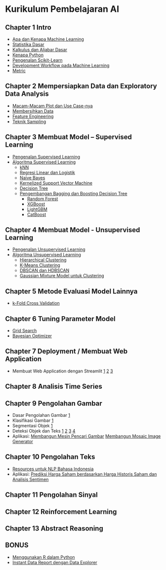 # Kurikulum Pembelajaran AI

## Chapter 1 Intro
+ [Apa dan Kenapa Machine Learning](#)
+ [Statistika Dasar](#)
+ [Kalkulus dan Aljabar Dasar](#)
+ [Kenapa Python](#)
+ [Pengenalan Scikit-Learn](#)
+ [Development Workflow pada Machine Learning](#)
+ [Metric](#)

## Chapter 2 Mempersiapkan Data dan Exploratory Data Analysis
+ [Macam-Macam Plot dan Use Case-nya](#)
+ [Membersihkan Data](#)
+ [Feature Engineering](#)
+ [Teknik Sampling](#)

## Chapter 3 Membuat Model – Supervised Learning
+ [Pengenalan Supervised Learning](#)
+ [Algoritma Supervised Learning](#)
  + [kNN](#)
  + [Regresi Linear dan Logistik](#)
  + [Naive Bayes](#)
  + [Kernelized Support Vector Machine](#)
  + [Decision Tree](#)
  + [Pengembangan Bagging dan Boosting Decision Tree](#)
    + [Random Forest](#)
    + [XGBoost](#)
    + [LightGBM](#)
    + [CatBoost](#)

## Chapter 4 Membuat Model - Unsupervised Learning
+ [Pengenalan Unsupervised Learning](#)
+ [Algoritma Unsupervised Learning](#)
  + [Hierarchical Clustering](#)
  + [K-Means Clustering](#)
  + [DBSCAN dan HDBSCAN](#)
  + [Gaussian Mixture Model untuk Clustering](#)

## Chapter 5 Metode Evaluasi Model Lainnya
+ [k-Fold Cross Validation](#)

## Chapter 6 Tuning Parameter Model
+ [Grid Search](#)
+ [Bayesian Optimizer](#)

## Chapter 7 Deployment / Membuat Web Application
+ Membuat Web Application dengan Streamlit [1](https://towardsdatascience.com/quickly-build-and-deploy-an-application-with-streamlit-988ca08c7e83) [2](https://towardsdatascience.com/streamlit-101-an-in-depth-introduction-fc8aad9492f2) [3](https://towardsdatascience.com/how-to-deploy-a-streamlit-app-using-an-amazon-free-ec2-instance-416a41f69dc3)

## Chapter 8 Analisis Time Series

## Chapter 9 Pengolahan Gambar
+ Dasar Pengolahan Gambar [1](https://piratefsh.github.io/image-processing-101/)
+ Klasifikasi Gambar [1](http://www.csre.iitb.ac.in/~avikb/GNR401/DIP/DIP_401_lecture_7.pdf)
+ Segmentasi Objek [1](https://arxiv.org/ftp/arxiv/papers/1707/1707.02051.pdf)
+ Deteksi Objek dan Teks [1](https://heartbeat.fritz.ai/introduction-to-basic-object-detection-algorithms-b77295a95a63?gi=8b32ac2b1e0e) [2](https://towardsdatascience.com/r-cnn-fast-r-cnn-faster-r-cnn-yolo-object-detection-algorithms-36d53571365e) [3](https://www.learnopencv.com/histogram-of-oriented-gradients/) [4](https://www.pyimagesearch.com/2018/11/12/yolo-object-detection-with-opencv/)
+ Aplikasi: [Membangun Mesin Pencari Gambar](https://www.pyimagesearch.com/2014/01/27/hobbits-and-histograms-a-how-to-guide-to-building-your-first-image-search-engine-in-python/) [Membangun Mosaic Image Generator](https://github.com/louisowen6/Mosaic_Image)

## Chapter 10 Pengolahan Teks
+ [Resources untuk NLP Bahasa Indonesia](https://github.com/louisowen6/NLP_bahasa_resources)
+ Aplikasi: [Prediksi Harga Saham berdasarkan Harga Historis Saham dan Analisis Sentimen](https://github.com/louisowen6/SENN)

## Chapter 11 Pengolahan Sinyal

## Chapter 12 Reinforcement Learning

## Chapter 13 Abstract Reasoning

## BONUS
+ [Menggunakan R dalam Python](https://github.com/louisowen6/RPy2)
+ [Instant Data Report dengan Data Explorer](https://github.com/louisowen6/Instant_Data_Report)


